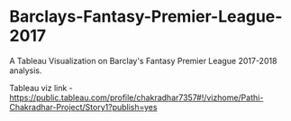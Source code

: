 # Barclays-Fantasy-Premier-League-2017
A Tableau Visualization on Barclay's Fantasy Premier League 2017-2018 analysis.

Tableau viz link - https://public.tableau.com/profile/chakradhar7357#!/vizhome/Pathi-Chakradhar-Project/Story1?publish=yes
